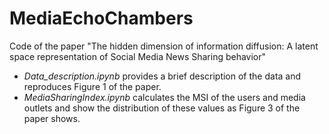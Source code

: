 # MediaEchoChambers

Code of the paper "The hidden dimension of information diffusion: A latent space representation of Social Media News Sharing behavior"

- *Data_description.ipynb* provides a brief description of the data and reproduces Figure 1 of the paper.
- *MediaSharingIndex.ipynb* calculates the MSI of the users and media outlets and show the distribution of these values as Figure 3 of the paper shows.
